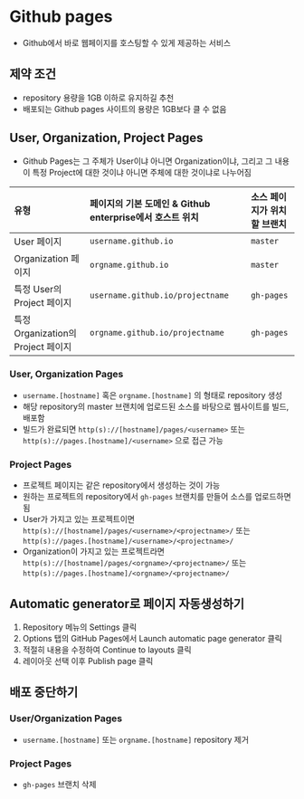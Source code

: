 # Github pages

* Github에서 바로 웹페이지를 호스팅할 수 있게 제공하는 서비스

## 제약 조건

* repository 용량을 1GB 이하로 유지하길 추천
* 배포되는 Github pages 사이트의 용량은 1GB보다 클 수 없음

## User, Organization, Project Pages

* Github Pages는 그 주체가 User이냐 아니면 Organization이냐, 그리고 그 내용이 특정 Project에 대한 것이냐 아니면 주체에 대한 것이냐로 나누어짐

| 유형 | 페이지의 기본 도메인 & Github enterprise에서 호스트 위치 | 소스 페이지가 위치할 브랜치 |
| :--- | :--- | :--- |
| User 페이지 | `username.github.io` | `master` |
| Organization 페이지 | `orgname.github.io` | `master` |
| 특정 User의 Project 페이지 | `username.github.io/projectname` | `gh-pages` |
| 특정 Organization의 Project 페이지 | `orgname.github.io/projectname` | `gh-pages` |

### User, Organization Pages

* `username.[hostname]` 혹은 `orgname.[hostname]` 의 형태로 repository 생성
* 해당 repository의 master 브랜치에 업로드된 소스를 바탕으로 웹사이트를 빌드, 배포함
* 빌드가 완료되면 `http(s)://[hostname]/pages/<username>` 또는  `http(s)://pages.[hostname]/<username>` 으로 접근 가능

### Project Pages

* 프로젝트 페이지는 같은 repository에서 생성하는 것이 가능
* 원하는 프로젝트의 repository에서 `gh-pages` 브랜치를 만들어 소스를 업로드하면 됨
* User가 가지고 있는 프로젝트이면 `http(s)://[hostname]/pages/<username>/<projectname>/` 또는 `http(s)://pages.[hostname]/<username>/<projectname>/`
* Organization이 가지고 있는 프로젝트라면 `http(s)://[hostname]/pages/<orgname>/<projectname>/` 또는 `http(s)://pages.[hostname]/<orgname>/<projectname>/`

## Automatic generator로 페이지 자동생성하기

1. Repository 메뉴의 Settings 클릭
2. Options 탭의 GitHub Pages에서 Launch automatic page generator 클릭
3. 적절히 내용을 수정하여 Continue to layouts 클릭
4. 레이아웃 선택 이후 Publish page 클릭

## 배포 중단하기

### User/Organization Pages

* `username.[hostname]` 또는 `orgname.[hostname]` repository 제거

### Project Pages

* `gh-pages` 브랜치 삭제

